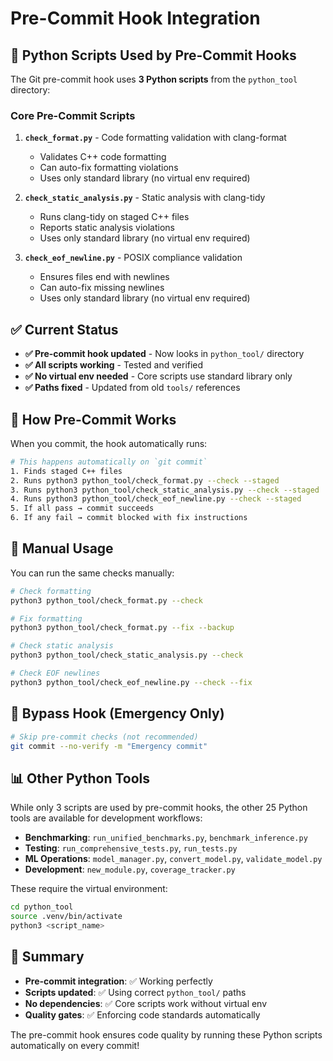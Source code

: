 # Pre-Commit Hook Integration

## 🔧 Python Scripts Used by Pre-Commit Hooks

The Git pre-commit hook uses **3 Python scripts** from the `python_tool` directory:

### Core Pre-Commit Scripts
1. **`check_format.py`** - Code formatting validation with clang-format
   - Validates C++ code formatting
   - Can auto-fix formatting violations
   - Uses only standard library (no virtual env required)

2. **`check_static_analysis.py`** - Static analysis with clang-tidy  
   - Runs clang-tidy on staged C++ files
   - Reports static analysis violations
   - Uses only standard library (no virtual env required)

3. **`check_eof_newline.py`** - POSIX compliance validation
   - Ensures files end with newlines
   - Can auto-fix missing newlines
   - Uses only standard library (no virtual env required)

## ✅ Current Status

- **✅ Pre-commit hook updated** - Now looks in `python_tool/` directory
- **✅ All scripts working** - Tested and verified
- **✅ No virtual env needed** - Core scripts use standard library only
- **✅ Paths fixed** - Updated from old `tools/` references

## 🏃 How Pre-Commit Works

When you commit, the hook automatically runs:

```bash
# This happens automatically on `git commit`
1. Finds staged C++ files
2. Runs python3 python_tool/check_format.py --check --staged
3. Runs python3 python_tool/check_static_analysis.py --check --staged  
4. Runs python3 python_tool/check_eof_newline.py --check --staged
5. If all pass → commit succeeds
6. If any fail → commit blocked with fix instructions
```

## 🔧 Manual Usage

You can run the same checks manually:

```bash
# Check formatting
python3 python_tool/check_format.py --check

# Fix formatting  
python3 python_tool/check_format.py --fix --backup

# Check static analysis
python3 python_tool/check_static_analysis.py --check

# Check EOF newlines
python3 python_tool/check_eof_newline.py --check --fix
```

## 🚫 Bypass Hook (Emergency Only)

```bash
# Skip pre-commit checks (not recommended)
git commit --no-verify -m "Emergency commit"
```

## 📊 Other Python Tools

While only 3 scripts are used by pre-commit hooks, the other 25 Python tools are available for development workflows:

- **Benchmarking**: `run_unified_benchmarks.py`, `benchmark_inference.py`
- **Testing**: `run_comprehensive_tests.py`, `run_tests.py`
- **ML Operations**: `model_manager.py`, `convert_model.py`, `validate_model.py`
- **Development**: `new_module.py`, `coverage_tracker.py`

These require the virtual environment:
```bash
cd python_tool
source .venv/bin/activate
python3 <script_name>
```

## 🎯 Summary

- **Pre-commit integration**: ✅ Working perfectly  
- **Scripts updated**: ✅ Using correct `python_tool/` paths
- **No dependencies**: ✅ Core scripts work without virtual env
- **Quality gates**: ✅ Enforcing code standards automatically

The pre-commit hook ensures code quality by running these Python scripts automatically on every commit!
